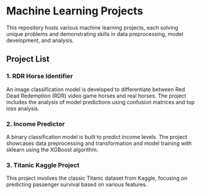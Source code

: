# Machine Learning Projects
This repository hosts various machine learning projects, each solving unique problems and demonstrating skills in data preprocessing, model development, and analysis.

## Project List

### 1. RDR Horse Identifier

An image classification model is developed to differentiate between Red Dead Redemption (RDR) video game horses and real horses. The project includes the analysis of model predictions using confusion matrices and top loss analysis.

### 2. Income Predictor

A binary classification model is built to predict income levels. The project showcases data preprocessing and transformation and model training with sklearn using the XGBoost algorithm.

### 3. Titanic Kaggle Project

This project involves the classic Titanic dataset from Kaggle, focusing on predicting passenger survival based on various features.
